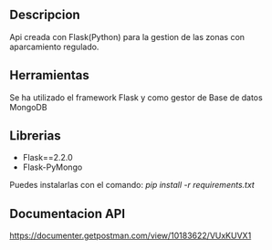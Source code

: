 ## Descripcion
Api creada con Flask(Python) para la gestion de las zonas con aparcamiento regulado.

## Herramientas
Se ha utilizado el framework Flask y como gestor de Base de datos MongoDB

## Librerias
* Flask==2.2.0
* Flask-PyMongo

Puedes instalarlas con el comando: *pip install -r requirements.txt*

## Documentacion API
https://documenter.getpostman.com/view/10183622/VUxKUVX1
